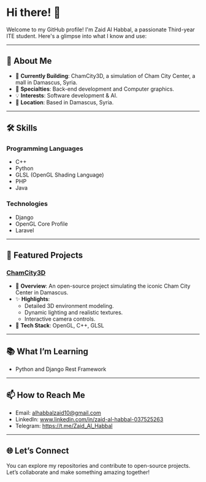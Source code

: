 # Hi there! 👋

Welcome to my GitHub profile! I'm Zaid Al Habbal, a passionate Third-year ITE student. Here's a glimpse into what I know and use:

---

## 🚀 About Me

- 🌱 **Currently Building**: ChamCity3D, a simulation of Cham City Center, a mall in Damascus, Syria.
- 🎨 **Specialties**: Back-end development and Computer graphics.
- 💡 **Interests**: Software development & AI.
- 📍 **Location**: Based in Damascus, Syria.

---

## 🛠️ Skills

### Programming Languages
- C++
- Python
- GLSL (OpenGL Shading Language)
- PHP
- Java
  

### Technologies
- Django
- OpenGL Core Profile
- Laravel

---

## 🌟 Featured Projects

### [ChamCity3D](https://github.com/Zaid-Al-Habbal/ChamCity3D)
- 🌆 **Overview**: An open-source project simulating the iconic Cham City Center in Damascus.
- ✨ **Highlights**:
  - Detailed 3D environment modeling.
  - Dynamic lighting and realistic textures.
  - Interactive camera controls.
- 📖 **Tech Stack**: OpenGL, C++, GLSL

---

## 📚 What I’m Learning

- Python and Django Rest Framework

---

## 📫 How to Reach Me

- Email: alhabbalzaid10@gmail.com
- LinkedIn: www.linkedin.com/in/zaid-al-habbal-037525263
- Telegram: https://t.me/Zaid_Al_Habbal

---

## 🌐 Let’s Connect

You can explore my repositories and contribute to open-source projects. Let’s collaborate and make something amazing together!
